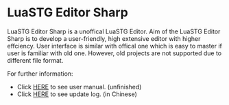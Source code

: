 LuaSTG Editor Sharp
====

LuaSTG Editor Sharp is a unoffical LuaSTG Editor.
Aim of the LuaSTG Editor Sharp is to develop a user-friendly, high extensive editor with higher effciency.
User interface is similar with offical one which is easy to master if user is familiar with old one.
However, old projects are not supported due to different file format.

For further information:

* Click [HERE](https://github.com/czh098tom/LuaSTG-Editor-Sharp/blob/master/User%20Manual.md) to see user manual. (unfinished)
* Click [HERE](https://github.com/czh098tom/LuaSTG-Editor-Sharp/blob/master/LuaSTGEditorSharp/Update%20Log.txt) to see update log. (in Chinese)